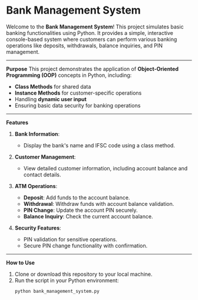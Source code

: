 
# **Bank Management System**

Welcome to the **Bank Management System**! This project simulates basic banking functionalities using Python. It provides a simple, interactive console-based system where customers can perform various banking operations like deposits, withdrawals, balance inquiries, and PIN management.

---

**Purpose**
This project demonstrates the application of **Object-Oriented Programming (OOP)** concepts in Python, including:
- **Class Methods** for shared data
- **Instance Methods** for customer-specific operations
- Handling **dynamic user input**
- Ensuring basic data security for banking operations

---

**Features**
1. **Bank Information**:
   - Display the bank's name and IFSC code using a class method.

2. **Customer Management**:
   - View detailed customer information, including account balance and contact details.

3. **ATM Operations**:
   - **Deposit**: Add funds to the account balance.
   - **Withdrawal**: Withdraw funds with account balance validation.
   - **PIN Change**: Update the account PIN securely.
   - **Balance Inquiry**: Check the current account balance.

4. **Security Features**:
   - PIN validation for sensitive operations.
   - Secure PIN change functionality with confirmation.

---

**How to Use**
1. Clone or download this repository to your local machine.
2. Run the script in your Python environment:
   ```bash
   python bank_management_system.py
